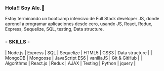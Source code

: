 ### Hola!! Soy Ale.👋

Estoy terminando un bootcamp intensivo de Full Stack developer JS, 
donde aprendí a programar aplicaciones desde cero, usando JS, React, Redux, Express, Sequelize, 
SQL, testing, Data structure.

 ### - SKILLS -

| Node.js | Express | SQL | Sequelize | HTML5 | CSS3 | Data structure |
| MongoDB | Mongoose | JavaScript ES6 | vanillaJS | Git & GitHub | 
| Algorithms | React.js | Redux | AJAX | Testing | Python | jquery |
